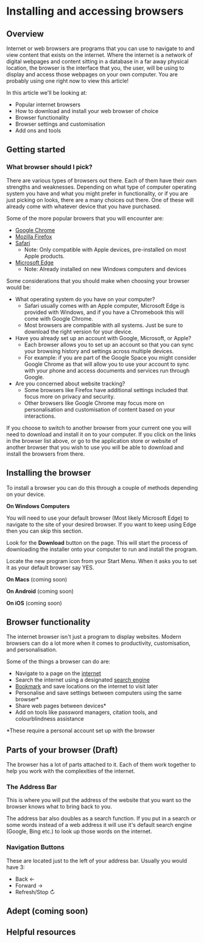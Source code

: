 # Installing and accessing browsers

## Overview 

Internet or web browsers are programs that you can use to navigate to and view content that exists on the internet. Where the internet is a network of digital webpages and content sitting in a database in a far away physical location, the browser is the interface that you, the user, will be using to display and access those webpages on your own computer. You are probably using one right now to view this article!

In this article we'll be looking at:
- Popular internet browsers
- How to download and install your web browser of choice
- Browser functionality
- Browser settings and customisation
- Add ons and tools

## Getting started

### What browser should I pick?

There are various types of browsers out there. Each of them have their own strengths and weaknesses. Depending on what type of computer operating system you have and what you might prefer in functionality, or if you are just picking on looks, there are a many choices out there. One of these will already come with whatever device that you have purchased.

Some of the more popular browers that you will encounter are:
- [Google Chrome](https://www.google.com/intl/en_au/chrome/)
- [Mozilla Firefox](https://www.mozilla.org/en-US/firefox/new/)
- [Safari](https://www.apple.com/au/safari/) 
  - Note: Only compatible with Apple devices, pre-installed on most Apple products. 
- [Microsoft Edge](https://www.microsoft.com/en-us/edge)
  - Note: Already installed on new Windows computers and devices

Some considerations that you should make when choosing your browser would be:
- What operating system do you have on your computer? 
  - Safari usually comes with an Apple computer, Microsoft Edge is provided with Windows, and if you have a Chromebook this will come with Google Chrome.
  - Most browsers are compatible with all systems. Just be sure to download the right version for your device.
- Have you already set up an account with Google, Microsoft, or Apple? 
  -  Each browser allows you to set up an account so that you can sync your browsing history and settings across multiple devices. 
  -  For example: if you are part of the Google Space you might consider Google Chrome as that will allow you to use your account to sync with your phone and access documents and services run through Google. 
-  Are you concerned about website tracking?
    -  Some browsers like Firefox have additional settings included that focus more on privacy and security. 
   -  Other browsers like Google Chrome may focus more on personalisation and customisation of content based on your interactions. 

If you choose to switch to another browser from your current one you will need to download and install it on to your computer. If you click on the links in the browser list above, or go to the application store or website of another browser that you wish to use you will be able to download and install the browsers from there.

## Installing the browser

To install a browser you can do this through a couple of methods depending on your device. 

**On Windows Computers**

You will need to use your default browser (Most likely Microsoft Edge) to navigate to the site of your desired browser. If you want to keep using Edge then you can skip this section.

Look for the **Download** button on the page. This will start the process of downloading the installer onto your computer to run and install the program.

Locate the new program icon from your Start Menu. When it asks you to set it as your default browser say YES. 

**On Macs** (coming soon)

**On Android** (coming soon)

**On iOS** (coming soon)


## Browser functionality

The internet browser isn't just a program to display websites. Modern browsers can do a lot more when it comes to productivity, customisation, and personalisation. 

Some of the things a browser can do are:
- Navigate to a page on the [internet](https://aarnet.gitbook.io/digital-skills-gitbook-1/ict-proficiency-productivity/internet)
- Search the internet using a designated [search engine](https://aarnet.gitbook.io/digital-skills-gitbook-1/ict-proficiency-productivity/searchengines)
- [Bookmark](https://aarnet.gitbook.io/digital-skills-gitbook-1/ict-proficiency-productivity/bookmarks) and save locations on the internet to visit later
- Personalise and save settings between computers using the same browser*
- Share web pages between devices*
- Add on tools like password managers, citation tools, and colourblindness assistance

*These require a personal account set up with the browser

## Parts of your browser (Draft)

The browser has a lot of parts attached to it. Each of them work together to help you work with the complexities of the internet. 

### The Address Bar

This is where you will put the address of the website that you want so the browser knows what to bring back to you. 

The address bar also doubles as a search function. If you put in a search or some words instead of a web address it will use it's default search engine (Google, Bing etc.) to look up those words on the internet. 

### Navigation Buttons

These are located just to the left of your address bar. Usually you would have 3:
- Back 	&#8592;
- Forward &#8594;
- Refresh/Stop &#8635; 

## Adept (coming soon)


## Helpful resources    
